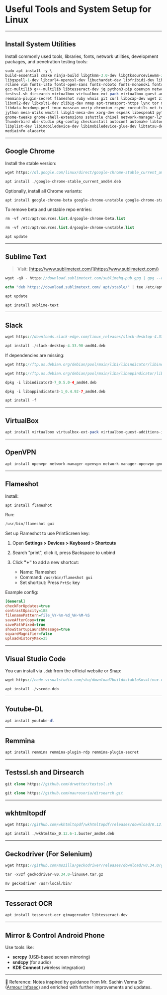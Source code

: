 
# Useful Tools and System Setup for Linux
---
## Install System Utilities

Install commonly used tools, libraries, fonts, network utilities, development packages, and penetration testing tools:

 ```php
sudo apt install -y \
build-essential cmake ninja-build libgtkmm-3.0-dev libgtksourceviewmm-3.0-dev libxml++2.6-dev libsqlite3-dev gettext \
libgspell-1-dev libcurl4-openssl-dev libuchardet-dev libfribidi-dev libvte-2.91-dev libfmt-dev libspdlog-dev \
rclone vim fonts-lato fonts-open-sans fonts-roboto fonts-mononoki fonts-indic grc python3 python-is-python3 \
gcc-multilib g++-multilib libtesseract-dev jq python3-pip openvpn network-manager-openvpn network-manager-openvpn-gnome \
testssl.sh dirsearch virtualbox virtualbox-ext-pack virtualbox-guest-additions-iso golang remmina remmina-plugin-rdp \
remmina-plugin-secret flameshot ruby whois git curl libpcap-dev wget zip python3-dev pv dnsutils libssl-dev libffi-dev \
libxml2-dev libxslt1-dev zlib1g-dev nmap apt-transport-https lynx tor medusa xvfb libxml2-utils procps bsdmainutils \
libdata-hexdump-perl tmux masscan unzip chromium rsync coreutils net-tools htop prips xmlstarlet gnome-power-manager \
jython mesa-utils wmctrl libgl1-mesa-dev xorg-dev espeak libespeak1 python3-full tesseract-ocr gimagereader \
gnome-tweaks gnome-shell-extensions sshuttle chisel network-manager-l2tp network-manager-l2tp-gnome firmware-linux \
thunderbird obs-studio pkg-config checkinstall autoconf automake libtool-bin libreadline-dev libusb-1.0-0-dev \
libplist-dev libimobiledevice-dev libimobiledevice-glue-dev libtatsu-dev libzip-dev libimobiledevice-utils \
mediainfo alacarte

```

---

## Google Chrome

Install the stable version:

 ```php
wget https://dl.google.com/linux/direct/google-chrome-stable_current_amd64.deb
```
```php
apt install ./google-chrome-stable_current_amd64.deb
```

Optionally, install all Chrome variants:

 ```php
apt install google-chrome-beta google-chrome-unstable google-chrome-stable
```

To remove beta and unstable repo entries:

 ```php
rm -vf /etc/apt/sources.list.d/google-chrome-beta.list
```

```php
rm -vf /etc/apt/sources.list.d/google-chrome-unstable.list
```
```php
apt update
```

---

## Sublime Text
> Visit: [https://www.sublimetext.com/](https://www.sublimetext.com/)
 ```php
wget -qO - https://download.sublimetext.com/sublimehq-pub.gpg | gpg --dearmor | tee /etc/apt/trusted.gpg.d/sublimehq-archive.gpg > /dev/null
```

```php
echo "deb https://download.sublimetext.com/ apt/stable/" | tee /etc/apt/sources.list.d/sublime-text.list
```

```php
apt update
```

```php
apt install sublime-text
```

---

## Slack

 ```php
wget https://downloads.slack-edge.com/linux_releases/slack-desktop-4.33.90-amd64.deb
```
```php
apt install ./slack-desktop-4.33.90-amd64.deb
```

If dependencies are missing:

 ```php
wget http://ftp.us.debian.org/debian/pool/main/libi/libindicator/libindicator3-7_0.5.0-4_amd64.deb
```

```php
wget http://ftp.us.debian.org/debian/pool/main/liba/libappindicator/libappindicator3-1_0.4.92-7_amd64.deb
```

```php
dpkg -i libindicator3-7_0.5.0-4_amd64.deb
```

```php
dpkg -i libappindicator3-1_0.4.92-7_amd64.deb
```

```php
apt install -f
```

---

## VirtualBox

 ```php
apt install virtualbox virtualbox-ext-pack virtualbox-guest-additions-iso
```

---

## OpenVPN

 ```php
apt install openvpn network-manager-openvpn network-manager-openvpn-gnome
```

---

## Flameshot

Install:

 ```php
apt install flameshot
```

Run:

 ```php
/usr/bin/flameshot gui
```

Set up Flameshot to use PrintScreen key:

1. Open **Settings > Devices > Keyboard > Shortcuts**
2. Search "print", click it, press Backspace to unbind
3. Click **"+"** to add a new shortcut:

   * Name: Flameshot
   * Command: `/usr/bin/flameshot gui`
   * Set shortcut: Press `PrtSc` key

Example config:

```ini
[General]
checkForUpdates=true
contrastOpacity=188
filenamePattern=file_%Y-%m-%d_%H-%M-%S
saveAfterCopy=true
savePathFixed=true
showStartupLaunchMessage=true
squareMagnifier=false
uploadHistoryMax=25
```

---

## Visual Studio Code

You can install via `.deb` from the official website or Snap:

 ```php
wget https://code.visualstudio.com/sha/download?build=stable&os=linux-deb-x64 -O vscode.deb
```

```php
apt install ./vscode.deb
```

---

## Youtube-DL

 ```php
apt install youtube-dl
```

---

## Remmina

 ```php
apt install remmina remmina-plugin-rdp remmina-plugin-secret
```

---

## Testssl.sh and Dirsearch

 ```php
git clone https://github.com/drwetter/testssl.sh
```

```php
git clone https://github.com/maurosoria/dirsearch.git
```

---

## wkhtmltopdf

 ```php
wget https://github.com/wkhtmltopdf/wkhtmltopdf/releases/download/0.12.6-1/wkhtmltox_0.12.6-1.buster_amd64.deb
```

```php
apt install ./wkhtmltox_0.12.6-1.buster_amd64.deb
```

---

## Geckodriver (For Selenium)

 ```php
wget https://github.com/mozilla/geckodriver/releases/download/v0.34.0/geckodriver-v0.34.0-linux64.tar.gz
```

```php
tar -xvzf geckodriver-v0.34.0-linux64.tar.gz
```

```php
mv geckodriver /usr/local/bin/
```

---

## Tesseract OCR

 ```php
apt install tesseract-ocr gimagereader libtesseract-dev
```

---

## Mirror & Control Android Phone

Use tools like:

* **scrcpy** (USB-based screen mirroring)
* **sndcpy** (for audio)
* **KDE Connect** (wireless integration)

---
📖 Reference: Notes inspired by guidance from Mr. Sachin Verma Sir ([Armour Infosec](https://www.armourinfosec.com/)) and enriched with further improvements and updates.

